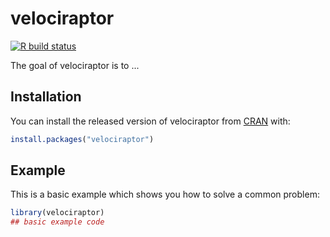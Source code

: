 
# velociraptor

<!-- badges: start -->
[![R build status](https://github.com/kevinrue/velociraptor/workflows/build-check-deploy/badge.svg)](https://github.com/kevinrue/velociraptor/actions)
<!-- badges: end -->

The goal of velociraptor is to ...

## Installation

You can install the released version of velociraptor from [CRAN](https://CRAN.R-project.org) with:

``` r
install.packages("velociraptor")
```

## Example

This is a basic example which shows you how to solve a common problem:

``` r
library(velociraptor)
## basic example code
```

